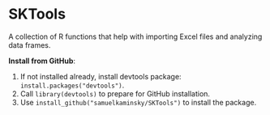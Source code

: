 # SKTools
A collection of R functions that help with importing Excel files and analyzing data frames.

<b>Install from GitHub</b>:
<ol>
<li>If not installed already, install devtools package: <code>install.packages("devtools")</code>.</li>
<li>Call <code>library(devtools)</code> to prepare for GitHub installation.</li>
<li>Use <code>install_github("samuelkaminsky/SKTools")</code> to install the package.</li>
